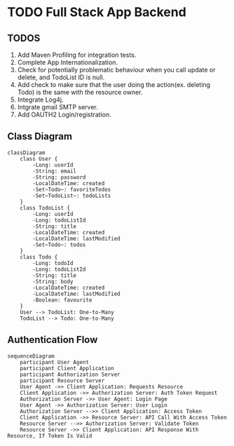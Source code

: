 # TODO Full Stack App Backend

## TODOS

1. Add Maven Profiling for integration tests.
2. Complete App Internationalization.
3. Check for potentially problematic behaviour when you call update or delete, and TodoList ID is null.
4. Add check to make sure that the user doing the action(ex. deleting Todo) is the same with the resource owner.
5. Integrate Log4j.
6. Intgrate gmail SMTP server.
7. Add OAUTH2 Login/registration.

## Class Diagram

```mermaid
classDiagram
    class User {
        -Long: userId
        -String: email
        -String: password
        -LocalDateTime: created
        -Set~Todo~: favoriteTodos
        -Set~TodoList~: todoLists
    }
    class TodoList {
        -Long: userId
        -Long: todoListId
        -String: title
        -LocalDateTime: created
        -LocalDateTime: lastModified
        -Set~Todo~: todos
    }
    class Todo {
        -Long: todoId
        -Long: todoListId
        -String: title
        -String: body
        -LocalDateTime: created
        -LocalDateTime: lastModified
        -Boolean: favourite
    }
    User --> TodoList: One-to-Many
    TodoList --> Todo: One-to-Many
```

## Authentication Flow

```mermaid
sequenceDiagram
    participant User Agent
    participant Client Application
    participant Authorization Server
    participant Resource Server
    User Agent ->> Client Application: Requests Resource
    Client Application ->> Authorization Server: Auth Token Request
    Authorization Server ->> User Agent: Login Page
    User Agent ->> Authorization Server: User Login
    Authorization Server -->> Client Application: Access Token
    Client Application ->> Resource Server: API Call With Access Token
    Resource Server -->> Authorization Server: Validate Token
    Resource Server ->> Client Application: API Response With Resource, If Token Is Valid
```